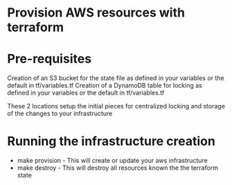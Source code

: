 # Provision AWS resources with terraform

# Pre-requisites

Creation of an S3 bucket for the state file as defined in your variables or the default in tf/variables.tf
Creation of a DynamoDB table for locking as defined in your variables or the default in tf/variables.tf

These 2 locations setup the initial pieces for centralized locking and storage of the changes to your infrastructure

# Running the infrastructure creation

- make provision - This will create or update your aws infrastructure 
- make destroy - This will destroy all resources known the the terraform state
